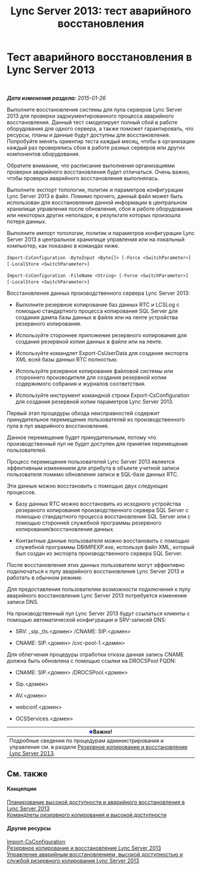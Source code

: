 ﻿---
title: 'Lync Server 2013: тест аварийного восстановления'
TOCTitle: Тест аварийного восстановления
ms:assetid: 04f5e747-d837-4350-9fc0-8605dbf025a7
ms:mtpsurl: https://technet.microsoft.com/ru-ru/library/Dn747887(v=OCS.15)
ms:contentKeyID: 62293586
ms.date: 05/19/2016
mtps_version: v=OCS.15
ms.translationtype: HT
---

# Тест аварийного восстановления в Lync Server 2013

 

_**Дата изменения раздела:** 2015-01-26_

Выполните восстановление системы для пула серверов Lync Server 2013 для проверки задокументированного процесса аварийного восстановления. Данный тест смоделирует полный сбой в работе оборудования для одного сервера, а также поможет гарантировать, что ресурсы, планы и данные будут доступны для восстановления. Попробуйте менять ориентир теста каждый месяц, чтобы в организации каждый раз проверялись сбои в работе разных серверов или других компонентов оборудования.

Обратите внимание, что расписание выполнения организациями проверки аварийного восстановления будет отличаться. Очень важно, чтобы проверка аварийного восстановления выполнялась.


Выполните экспорт топологии, политик и параметров конфигурации Lync Server 2013 в файл. Помимо прочего, данный файл может быть использован для восстановления данной информации в центральном хранилище управления после обновления, сбоя в работе оборудования или некоторых других неполадок, в результате которых произошла потеря данных.

Выполните импорт топологии, политик и параметров конфигурации Lync Server 2013 в центральное хранилище управления или на локальный компьютер, как показано в командах ниже.

`Import-CsConfiguration -ByteInput <Byte[]> [-Force <SwitchParameter>] [-LocalStore <SwitchParameter>]`

`Import-CsConfiguration -FileName <String> [-Force <SwitchParameter>] [-LocalStore <SwitchParameter>]`

Восстановление данных производственного сервера Lync Server 2013:

  - Выполните резервное копирование баз данных RTC и LCSLog с помощью стандартного процесса копирования SQL Server для создания дампа базы данных в файле или на ленте устройства резервного копирования.

  - Используйте стороннее приложение резервного копирования для создания резервной копии данных в файле или на ленте.

  - Используйте командлет Export-CsUserData для создания экспорта XML всей базы данных RTC полностью.

  - Используйте резервное копирование файловой системы или стороннего производителя для создания резервной копии содержимого собрания и журналов соответствия.

  - Используйте инструмент командной строки Export-CsConfiguration для создания резервной копии параметров Lync Server 2013.

Первый этап процедуры обхода неисправностей содержит принудительное перемещение пользователей из производственного пула в пул аварийного восстановления.

Данное перемещение будет принудительным, потому что производственный пул не будет доступен для принятия перемещения пользователей.

Процесс перемещения пользователей Lync Server 2013 является эффективным изменением для атрибута в объекте учетной записи пользователя помимо обновления записи в SQL-базе данных RTC.

Эти данные можно восстановить с помощью двух следующих процессов.

  - Базу данных RTC можно восстановить из исходного устройства резервного копирования производственного сервера SQL Server с помощью стандартного процесса восстановления SQL Server или с помощью сторонней служебной программы резервного копирования/восстановления данных.

  - Контактные данные пользователя можно восстановить с помощью служебной программы DBIMPEXP.exe, используя файл XML, который был создан из экспорта производственного сервера SQL Server.

После восстановления этих данных пользователи могут эффективно подключаться к пулу аварийного восстановления Lync Server 2013 и работать в обычном режиме.

Для предоставления пользователям возможности подключения к пулу аварийного восстановления Lync Server 2013 потребуется изменение записи DNS.

На производственный пул Lync Server 2013 будут ссылаться клиенты с помощью автоматической конфигурации и SRV-записей DNS:

  - SRV: \_sip.\_tls.\<домен\> /CNAME: SIP.\<домен\>

  - CNAME: SIP.\<домен\> /cvc-pool-1.\<домен\>

Для облегчения процедуры отработки отказа данная запись CNAME должна быть обновлена с помощью ссылки на DROCSPool FQDN:

  - CNAME: SIP.\<домен\> /DROCSPool.\<домен\>

  - Sip.\<домен\>

  - AV.\<домен\>

  - webconf.\<домен\>

  - OCSServices.\<домен\>

<table>
<thead>
<tr class="header">
<th><img src="images/JJ618369.important(OCS.15).gif" title="important" alt="important" />Важно!</th>
</tr>
</thead>
<tbody>
<tr class="odd">
<td>Подробные сведения по процедурам администрирования и управления см. в разделе <a href="lync-server-2013-backing-up-and-restoring-lync-server.md">Резервное копирование и восстановление Lync Server 2013</a>.</td>
</tr>
</tbody>
</table>


## См. также

#### Концепции

[Планирование высокой доступности и аварийного восстановления в Lync Server 2013](lync-server-2013-planning-for-high-availability-and-disaster-recovery.md)  
[Командлеты резервного копирования и высокой доступности](lync-server-2013-backup-and-high-availability-cmdlets.md)  

#### Другие ресурсы

[Import-CsConfiguration](import-csconfiguration.md)  
[Резервное копирование и восстановление Lync Server 2013](lync-server-2013-backing-up-and-restoring-lync-server.md)  
[Управление аварийным восстановлением, высокой доступностью и службой резервного копирования Lync Server 2013](lync-server-2013-managing-lync-server-disaster-recovery-high-availability-and-backup-service.md)

